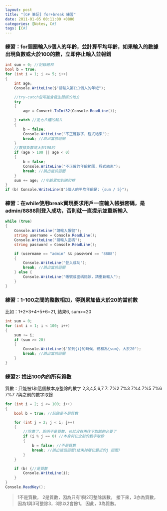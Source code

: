 ```yaml
---
layout: post
title: "[C# 筆記] for+break 練習"
date: 2011-01-05 00:11:00 +0800
categories: [Notes, C#]
tags: [C#]
---
```


### 練習：for迴圈輸入5個人的年齡，並計算平均年齡，如果輸入的數據出現負數或大於100的數，立即停止輸入並報錯
```c#
int sum = 0; //記錄總和
bool b = true;
for (int i = 1; i <= 5; i++)
{
    int age;
    Console.WriteLine($"請輸入第{i}個人的年紀");

    //try-catch包可能會發生錯誤的地方
    try 
    {
        age = Convert.ToInt32(Console.ReadLine());

    } catch //亂七八糟的輸入
    {
        b = false;
        Console.WriteLine("不正確數字，程式結束");
        break; //跳出當前迴圈
    }
    //數據負數或大於100的
    if (age > 100 || age < 0)
    {
        b = false;
        Console.WriteLine("不正確的年齡範圍，程式結束");
        break; //跳出當前迴圈
    }
    sum += age; //年齡累加到總和裡
}
if (b) Console.WriteLine($"5個人的平均年齡是: {sum / 5}");
```
### 練習：在while使用break實現要求用戶一直輸入帳號密碼，是admin/8888則登入成功，否則就一直提示並重新輸入
```c#
while (true)
{
    Console.WriteLine("請輸入帳號");
    string username = Console.ReadLine();
    Console.WriteLine("請輸入密碼");
    string password = Console.ReadLine();

    if (username == "admin" && password == "8888")
    {
        Console.WriteLine("登入成功");
        break; //跳出當前迴圈
    } else {
        Console.WriteLine("帳號或密碼錯誤，請重新輸入");
    }
}
```
### 練習：1-100之間的整數相加，得到累加值大於20的當前數 
比如：1+2+3+4+5+6=21, 結果6, sum>=20 

```c#
int sum = 0;
for (int i = 1; i < 100; i++)
{
    sum += i;
    if (sum >= 20)
    {
        Console.WriteLine($"加到{i}的時候，總和為{sum}，大於20");
        break; //跳出當前迴圈
    }
}
```
### 練習2: 找出100內的所有質數
質數：只能被1和這個數本身整除的數字
2,3,4,5,6,7
7: 7%2 7%3 7%4 7%5 7%6 7%7 7與之前的數字取餘

```c#
for (int i = 2; i <= 100; i++)
{
    bool b = true; //記錄是不是質數

    for (int j = 2; j < i; j++)
    {
        //除盡了，說明不是質數，也就沒有再往下取餘的必要了
        if (i % j == 0) //本身與它之前的數字取餘
        {
            b = false; //不是質數
            break; //跳出這個迴圈(結束掉離它最近的j 迴圈)
        }
    }

    if (b) {//是質數
        Console.WriteLine(i);
    }
}
Console.ReadKey();
```

> 1不是質數， 2是質數，因為只有1與2可整除該數。 接下來，3亦為質數，因為1與3可整除3，3除以2會餘1。 因此，3為質數。
